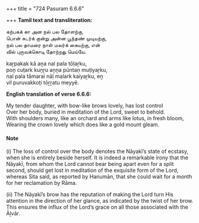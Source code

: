 +++
title = "724 Pasuram 6.6.6"

+++
**Tamil text and transliteration:**

கற்பகக் கா அன நல் பல தோளற்கு,  
பொன் சுடர்க் குன்று அன்ன பூந்தண் முடியற்கு,  
நல் பல தாமரை நாள் மலர்க் கையற்கு, என்  
வில் புருவக்கொடி தோற்றது மெய்யே.

kaṟpakak kā aṉa nal pala tōḷaṟku,  
poṉ cuṭark kuṉṟu aṉṉa pūntaṇ muṭiyaṟku,  
nal pala tāmarai nāḷ malark kaiyaṟku, eṉ  
vil puruvakkoṭi tōṟṟatu meyyē.

**English translation of verse 6.6.6:**

My tender daughter, with bow-like brows lovely, has lost control  
Over her body, buried in meditation of the Lord, sweet to behold.  
With shoulders many, like an orchard and arms like lotus, in fresh bloom,  
Wearing the crown lovely which does like a gold mount gleam.

#### Note

\(i\) The loss of control over the body denotes the Nāyakī’s state of ecstasy, when she is entirely beside herself. It is indeed a remarkable irony that the Nāyakī, from whom the Lord cannot bear being apart even for a split second, should get lost in meditation of the exquisite form of the Lord, whereas Sita said, as reported by Hanumān, that she could wait for a month for her reclamation by Rāma.

\(ii\) The Nāyakī’s brow has the reputation of making the Lord turn His attention in the direction of her glance, as indicated by the twist of her brow. This ensures the influx of the Lord’s grace on all those associated with the Āḻvār.


